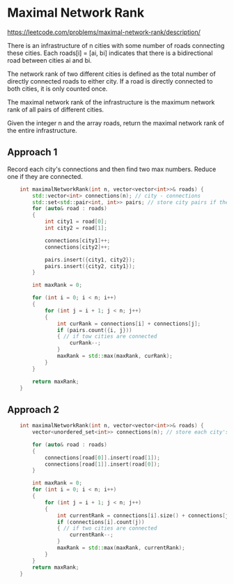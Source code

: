 # Maximal Network Rank

https://leetcode.com/problems/maximal-network-rank/description/

There is an infrastructure of n cities with some number of roads connecting these cities. Each roads[i] = [ai, bi] indicates that there is a bidirectional road between cities ai and bi.

The network rank of two different cities is defined as the total number of directly connected roads to either city. If a road is directly connected to both cities, it is only counted once.

The maximal network rank of the infrastructure is the maximum network rank of all pairs of different cities.

Given the integer n and the array roads, return the maximal network rank of the entire infrastructure.


## Approach 1

Record each city's connections and then find two max numbers. Reduce one if they are connected.

``` C++
    int maximalNetworkRank(int n, vector<vector<int>>& roads) {
        std::vector<int> connections(n); // city - connections 
        std::set<std::pair<int, int>> pairs; // store city pairs if they are connected
        for (auto& road : roads)
        {
            int city1 = road[0];
            int city2 = road[1];

            connections[city1]++;
            connections[city2]++;

            pairs.insert({city1, city2});
            pairs.insert({city2, city1});
        }

        int maxRank = 0;

        for (int i = 0; i < n; i++)
        {
            for (int j = i + 1; j < n; j++)
            {
                int curRank = connections[i] + connections[j];
                if (pairs.count({i, j}))
                { // if tow cities are connected
                    curRank--;
                }
                maxRank = std::max(maxRank, curRank);
            }
        }

        return maxRank;
    }
```


## Approach 2 

``` C++
    int maximalNetworkRank(int n, vector<vector<int>>& roads) {
        vector<unordered_set<int>> connections(n); // store each city's adiacent cities. i.e the connections

        for (auto& road : roads)
        {
            connections[road[0]].insert(road[1]);
            connections[road[1]].insert(road[0]);
        }

        int maxRank = 0;
        for (int i = 0; i < n; i++)
        {
            for (int j = i + 1; j < n; j++)
            {
                int currentRank = connections[i].size() + connections[j].size();
                if (connections[i].count(j))
                { // if two cities are connected
                    currentRank--;
                }
                maxRank = std::max(maxRank, currentRank);
            }
        }
        return maxRank;
    }
```